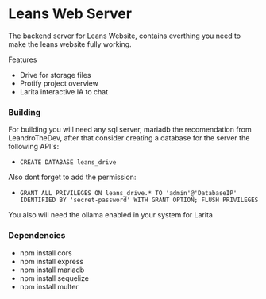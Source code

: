 # Leans Web Server
The backend server for Leans Website, contains everthing you need to make the leans website fully working.

Features
- Drive for storage files
- Protify project overview
- Larita interactive IA to chat

### Building
For building you will need any sql server, mariadb the recomendation from LeandroTheDev, after that consider creating a database for the server the following API's: 
- ``CREATE DATABASE leans_drive``

Also dont forget to add the permission:
- ``GRANT ALL PRIVILEGES ON leans_drive.* TO 'admin'@'DatabaseIP' IDENTIFIED BY 'secret-password' WITH GRANT OPTION; FLUSH PRIVILEGES``

You also will need the ollama enabled in your system for Larita

### Dependencies
- npm install cors
- npm install express
- npm install mariadb
- npm install sequelize
- npm install multer